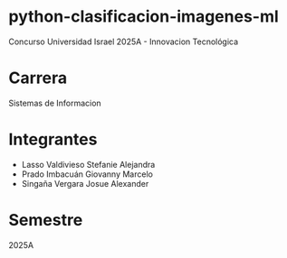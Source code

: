 # python-clasificacion-imagenes-ml
 Concurso Universidad Israel 2025A - Innovacion Tecnológica
# Carrera
 Sistemas de Informacion
# Integrantes
 - Lasso Valdivieso Stefanie Alejandra
 - Prado Imbacuán Giovanny Marcelo
 - Singaña Vergara Josue Alexander
# Semestre
 2025A
